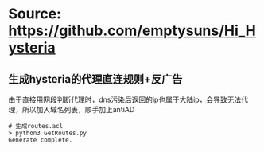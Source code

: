 # Source: https://github.com/emptysuns/Hi_Hysteria

## 生成hysteria的代理直连规则+反广告

由于直接用网段判断代理时，dns污染后返回的ip也属于大陆ip，会导致无法代理，所以加入域名列表，顺手加上antiAD

```shell
# 生成routes.acl
> python3 GetRoutes.py
Generate complete.
```
